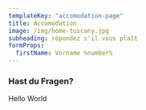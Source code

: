 ```yaml
---
templateKey: "accomodation-page"
title: Accomodation
image: /img/home-tuscany.jpg
subheading: répondez s'il vous plaît
formProps:
  firstName: Vorname %number%
---
```


### Hast du Fragen?

Hello World
